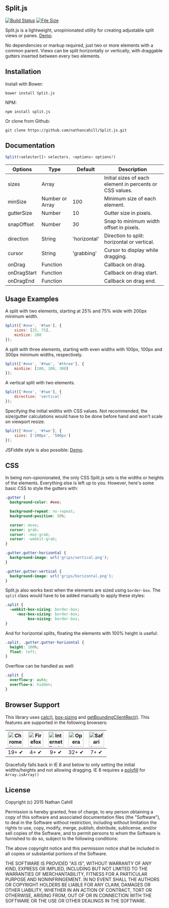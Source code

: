 ## Split.js

[![Build Status](https://travis-ci.org/nathancahill/Split.js.svg?branch=v0.4.4)](https://travis-ci.org/nathancahill/Split.js)
[![File Size](https://badge-size.herokuapp.com/nathancahill/Split.js/master/split.min.js.svg?compression=gzip&label=size)](https://raw.githubusercontent.com/nathancahill/Split.js/master/split.min.js)

Split.js is a lightweight, unopinionated utility for creating adjustable split views or panes. [Demo](http://nathancahill.github.io/Split.js/).

No dependencies or markup required, just two or more elements with a common parent. Views can be split horizontally or vertically, with draggable gutters inserted between every two elements.

## Installation

Install with Bower:

```shell
bower install Split.js
```

NPM:

```shell
npm install split.js
```

Or clone from Github:

```shell
git clone https://github.com/nathancahill/Split.js.git
```

## Documentation

```js
Split(<selector[]> selectors, <options> options?)
```

| Options | Type | Default | Description |
|---|---|---|---|
| sizes | Array | | Initial sizes of each element in percents or CSS values. |
| minSize | Number or Array | 100 | Minimum size of each element. |
| gutterSize | Number | 10 | Gutter size in pixels. |
| snapOffset | Number | 30 | Snap to minimum width offset in pixels. |
| direction | String | 'horizontal' | Direction to split: horizontal or vertical. |
| cursor | String | 'grabbing' | Cursor to display while dragging. |
| onDrag | Function | | Callback on drag. |
| onDragStart | Function | | Callback on drag start. |
| onDragEnd | Function | | Callback on drag end. |

## Usage Examples

A split with two elements, starting at 25% and 75% wide with 200px minimum width.

```js
Split(['#one', '#two'], {
    sizes: [25, 75],
    minSize: 200
});
```

A split with three elements, starting with even widths with 100px, 100px and 300px minimum widths, respectively.

```js
Split(['#one', '#two', '#three'], {
    minSize: [100, 100, 300]
});
```

A vertical split with two elements.

```js
Split(['#one', '#two'], {
    direction: 'vertical'
});
```

Specifying the initial widths with CSS values. Not recommended, the size/gutter calculations would have to be done before hand and won't scale on viewport resize.

```js
Split(['#one', '#two'], {
	sizes: ['200px', '500px']
});
```

JSFiddle style is also possible: [Demo](http://nathancahill.github.io/Split.js/examples/jsfiddle.html).

## CSS

In being non-opionionated, the only CSS Split.js sets is the widths or heights of the elements. Everything else is left up to you. However, here's some basic CSS to style the gutters with:

```css
.gutter {
  background-color: #eee;

  background-repeat: no-repeat;
  background-position: 50%;

  cursor: move;
  cursor: grab;
  cursor: -moz-grab;
  cursor: -webkit-grab;
}

.gutter.gutter-horizontal {
  background-image: url('grips/vertical.png');
}

.gutter.gutter-vertical {
  background-image: url('grips/horizontal.png');
}
```

Split.js also works best when the elements are sized using `border-box`. The `split` class would have to be added manually to apply these styles:

```css
.split {
  -webkit-box-sizing: border-box;
     -moz-box-sizing: border-box;
          box-sizing: border-box;
}
```

And for horizontal splits, floating the elements with 100% height is useful:

```css
.split, .gutter.gutter-horizontal {
  height: 100%;
  float: left;
}
```

Overflow can be handled as well:

```css
.split {
  overflow-y: auto;
  overflow-x: hidden;
}
```

## Browser Support

This library uses [calc()](https://developer.mozilla.org/en-US/docs/Web/CSS/calc#AutoCompatibilityTable), [box-sizing](https://developer.mozilla.org/en-US/docs/Web/CSS/box-sizing#AutoCompatibilityTable) and [getBoundingClientRect()](https://developer.mozilla.org/en-US/docs/Web/API/Element/getBoundingClientRect#AutoCompatibilityTable). This features are supported in the following browsers:

| <img src="http://i.imgur.com/dJC1GUv.png" width="48px" height="48px" alt="Chrome logo"> | <img src="http://i.imgur.com/o1m5RcQ.png" width="48px" height="48px" alt="Firefox logo"> | <img src="http://i.imgur.com/8h3iz5H.png" width="48px" height="48px" alt="Internet Explorer logo"> | <img src="http://i.imgur.com/iQV4nmJ.png" width="48px" height="48px" alt="Opera logo"> | <img src="http://i.imgur.com/j3tgNKJ.png" width="48px" height="48px" alt="Safari logo"> |
|:---:|:---:|:---:|:---:|:---:|
| 19+ ✔ | 4+ ✔ | 9+ ✔ | 32+ ✔ | 7+ ✔ |

Gracefully falls back in IE 8 and below to only setting the initial widths/heights and not allowing dragging. IE 8 requires a [polyfill](https://developer.mozilla.org/en-US/docs/Web/JavaScript/Reference/Global_Objects/Array/isArray) for `Array.isArray()`

## License

Copyright (c) 2015 Nathan Cahill

Permission is hereby granted, free of charge, to any person obtaining a copy
of this software and associated documentation files (the "Software"), to deal
in the Software without restriction, including without limitation the rights
to use, copy, modify, merge, publish, distribute, sublicense, and/or sell
copies of the Software, and to permit persons to whom the Software is
furnished to do so, subject to the following conditions:

The above copyright notice and this permission notice shall be included in
all copies or substantial portions of the Software.

THE SOFTWARE IS PROVIDED "AS IS", WITHOUT WARRANTY OF ANY KIND, EXPRESS OR
IMPLIED, INCLUDING BUT NOT LIMITED TO THE WARRANTIES OF MERCHANTABILITY,
FITNESS FOR A PARTICULAR PURPOSE AND NONINFRINGEMENT. IN NO EVENT SHALL THE
AUTHORS OR COPYRIGHT HOLDERS BE LIABLE FOR ANY CLAIM, DAMAGES OR OTHER
LIABILITY, WHETHER IN AN ACTION OF CONTRACT, TORT OR OTHERWISE, ARISING FROM,
OUT OF OR IN CONNECTION WITH THE SOFTWARE OR THE USE OR OTHER DEALINGS IN
THE SOFTWARE.
